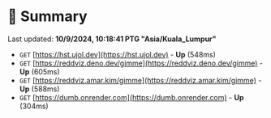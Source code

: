 # 📖 Summary
Last updated: **10/9/2024, 10:18:41 PTG "Asia/Kuala_Lumpur"**

- `GET` [https://hst.ujol.dev](https://hst.ujol.dev) - **Up** (548ms)
- `GET` [https://reddviz.deno.dev/gimme](https://reddviz.deno.dev/gimme) - **Up** (605ms)
- `GET` [https://reddviz.amar.kim/gimme](https://reddviz.amar.kim/gimme) - **Up** (588ms)
- `GET` [https://dumb.onrender.com](https://dumb.onrender.com) - **Up** (304ms)
